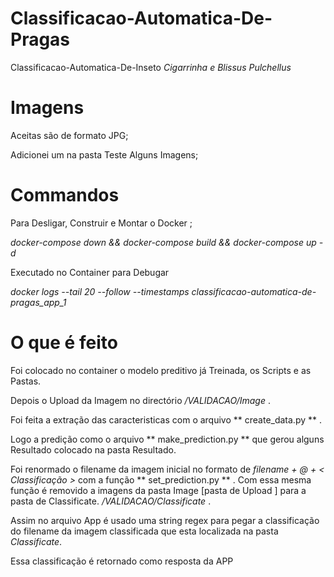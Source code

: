 # Classificacao-Automatica-De-Pragas
<p>Classificacao-Automatica-De-Inseto <em> Cigarrinha e Blissus Pulchellus </em> </p>

# Imagens 
<p>Aceitas são de formato JPG; </p>
<p>Adicionei um na pasta Teste Alguns Imagens; </p>

# Commandos
<p>Para Desligar, Construir e Montar o Docker ; </p>
<p> <em> docker-compose down && docker-compose build && docker-compose up -d </em> </p>

<p>Executado no Container para Debugar </p>
<p> <em>docker logs --tail 20 --follow --timestamps classificacao-automatica-de-pragas_app_1</em> </p>

# O que é feito
<p>Foi colocado no container o modelo preditivo já Treinada, os Scripts e as Pastas. </p>

<p>Depois o Upload da Imagem no directório <em>/VALIDACAO/Image</em> . </p>

<p>Foi feita a extração das caracteristicas com o arquivo ** create_data.py ** . </p>

<p>Logo a predição como o arquivo ** make_prediction.py ** que gerou alguns Resultado colocado na pasta Resultado. </p>

<p>Foi renormado o filename da imagem inicial no formato de <em>filename + @ + < Classificação ></em>
com a função ** set_prediction.py ** . Com essa mesma função é removido a imagens da pasta Image [pasta de Upload ]
para a pasta de Classificate. <em> /VALIDACAO/Classificate </em>. </p>

<p>Assim no arquivo App é usado uma string regex para pegar a classificação do filename da imagem classificada 
que esta localizada na pasta <em>Classificate</em>. </p>
<p>Essa classificação é retornado como resposta da APP </p>
